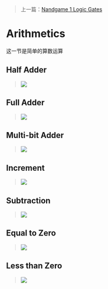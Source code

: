 > 上一篇：[Nandgame 1 Logic Gates](/2021/11/24/Nandgame-1-Logic-Gates.html)

# Arithmetics

这一节是简单的算数运算

## Half Adder

> <img src="https://github.com/xsw0/xsw0.github.io/blob/gh-pages/assets/Nandgame/Arithmetics/Half%20Adder.png?raw=true" />

## Full Adder

> <img src="https://github.com/xsw0/xsw0.github.io/blob/gh-pages/assets/Nandgame/Arithmetics/Full%20Adder.png?raw=true" />

## Multi-bit Adder

> <img src="https://github.com/xsw0/xsw0.github.io/blob/gh-pages/assets/Nandgame/Arithmetics/Multi-bit%20Adder.png?raw=true" />

## Increment

> <img src="https://github.com/xsw0/xsw0.github.io/blob/gh-pages/assets/Nandgame/Arithmetics/Increment.png?raw=true" />

## Subtraction

> <img src="https://github.com/xsw0/xsw0.github.io/blob/gh-pages/assets/Nandgame/Arithmetics/Subtraction.png?raw=true" />

## Equal to Zero

> <img src="https://github.com/xsw0/xsw0.github.io/blob/gh-pages/assets/Nandgame/Arithmetics/Equal%20to%20Zero.png?raw=true" />

## Less than Zero

> <img src="https://github.com/xsw0/xsw0.github.io/blob/gh-pages/assets/Nandgame/Arithmetics/Less%20than%20Zero.png?raw=true" />
